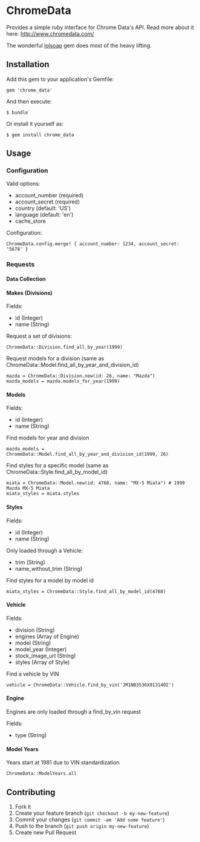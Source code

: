 # ChromeData

Provides a simple ruby interface for Chrome Data's API. Read more about it here: http://www.chromedata.com/

The wonderful [lolsoap](https://github.com/loco2/lolsoap) gem does most of the heavy lifting.

## Installation

Add this gem to your application's Gemfile:

    gem 'chrome_data'

And then execute:

    $ bundle

Or install it yourself as:

    $ gem install chrome_data

## Usage

### Configuration
Valid options:

  * account_number (required)
  * account_secret (required)
  * country (default: 'US')
  * language (default: 'en')
  * cache_store
  
Configuration:

    ChromeData.config.merge! { account_number: 1234, account_secret: '5678' }
    
### Requests
#### Data Collection
#### Makes (Divisions)  
Fields:

* id (Integer)
* name (String)

Request a set of divisions:

    ChromeData::Division.find_all_by_year(1999)

Request models for a division (same as ChromeData::Model.find_all_by_year_and_division_id)

	mazda = ChromeData::Division.new(id: 26, name: "Mazda")
	mazda_models = mazda.models_for_year(1999)
	
#### Models
Fields:

* id (Integer)
* name (String)

Find models for year and division

	mazda_models = ChromeData::Model.find_all_by_year_and_division_id(1999, 26)
	
Find styles for a specific model (same as ChromeData::Style.find_all_by_model_id)
	
	miata = ChromeData::Model.new(id: 4768, name: "MX-5 Miata") # 1999 Mazda MX-5 Miata
	miata_styles = miata.styles

#### Styles
Fields:

* id (Integer)
* name (String)

Only loaded through a Vehicle:

* trim (String)
* name_without_trim (String)

Find styles for a model by model id

    miata_styles = ChromeData::Style.find_all_by_model_id(4768)
    
#### Vehicle
Fields:

* division (String)
* engines (Array of Engine)
* model (String)
* model_year (Integer)
* stock_image_url (String)
* styles (Array of Style)

Find a vehicle by VIN

    vehicle = ChromeData::Vehicle.find_by_vin('JM1NB3536X0131402')

#### Engine
Engines are only loaded through a find_by_vin request

Fields:

* type (String)
    
#### Model Years
Years start at 1981 due to VIN standardization

    ChromeData::ModelYears.all

## Contributing

1. Fork it
2. Create your feature branch (`git checkout -b my-new-feature`)
3. Commit your changes (`git commit -am 'Add some feature'`)
4. Push to the branch (`git push origin my-new-feature`)
5. Create new Pull Request

